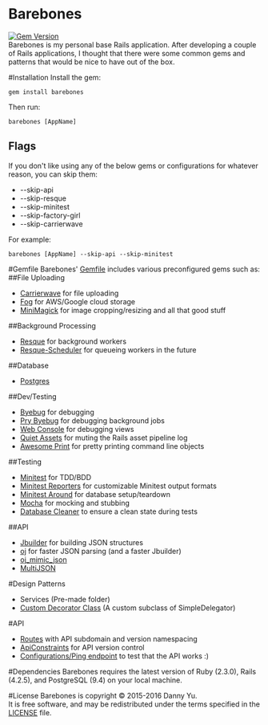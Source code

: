 Barebones
===
[![Gem Version](https://badge.fury.io/rb/barebones.svg)](https://badge.fury.io/rb/barebones)  
Barebones is my personal base Rails application. After developing a
couple of Rails applications, I thought that there were some common
gems and patterns that would be nice to have out of the box.

#Installation
Install the gem:  

    gem install barebones

Then run:  

    barebones [AppName]

## Flags
If you don't like using any of the below gems or configurations for whatever reason, you can skip them:
* --skip-api
* --skip-resque
* --skip-minitest
* --skip-factory-girl
* --skip-carrierwave

For example:

    barebones [AppName] --skip-api --skip-minitest

#Gemfile
Barebones' [Gemfile](templates/Gemfile.erb) includes various preconfigured gems such as:
##File Uploading
* [Carrierwave](https://github.com/carrierwaveuploader/carrierwave) for file uploading
* [Fog](https://github.com/fog/fog) for AWS/Google cloud storage
* [MiniMagick](https://github.com/minimagick/minimagick) for image cropping/resizing and all that good stuff

##Background Processing
* [Resque](https://github.com/resque/resque) for background workers
* [Resque-Scheduler](https://github.com/resque/resque-scheduler) for queueing workers in the future

##Database
* [Postgres](https://rubygems.org/gems/pg/versions/0.18.3)

##Dev/Testing
* [Byebug](https://github.com/deivid-rodriguez/byebug) for debugging
* [Pry Byebug](https://github.com/deivid-rodriguez/pry-byebug) for debugging background jobs
* [Web Console](https://github.com/rails/web-console) for debugging views
* [Quiet Assets](https://github.com/evrone/quiet_assets) for muting the Rails asset pipeline log
* [Awesome Print](https://github.com/michaeldv/awesome_print) for pretty printing command line objects

##Testing
* [Minitest](https://github.com/blowmage/minitest-rails) for TDD/BDD
* [Minitest Reporters](https://github.com/kern/minitest-reporters) for customizable Minitest output formats
* [Minitest Around](https://github.com/splattael/minitest-around) for database setup/teardown
* [Mocha](https://github.com/freerange/mocha) for mocking and stubbing
* [Database Cleaner](https://github.com/DatabaseCleaner/database_cleaner) to ensure a clean state during tests

##API
* [Jbuilder](https://github.com/rails/jbuilder) for building JSON structures
* [oj](https://github.com/ohler55/oj) for faster JSON parsing (and a faster Jbuilder)
* [oj_mimic_json](https://github.com/ohler55/oj_mimic_json)
* [MultiJSON](https://github.com/intridea/multi_json)

#Design Patterns
* Services (Pre-made folder)
* [Custom Decorator Class](templates/barebones_decorator.rb.erb) (A custom subclass of SimpleDelegator)

#API
* [Routes](templates/routes.rb.erb) with API subdomain and version namespacing
* [ApiConstraints](templates/api_constraints.rb.erb) for API version control
* [Configurations/Ping endpoint](templates/configs_controller.rb) to test that the API works :)

#Dependencies
Barebones requires the latest version of Ruby (2.3.0), Rails (4.2.5), and
PostgreSQL (9.4) on your local machine.
 
#License
Barebones is copyright © 2015-2016 Danny Yu.  
It is free software, and may be redistributed under the terms specified in the [LICENSE] file.

[LICENSE]: LICENSE